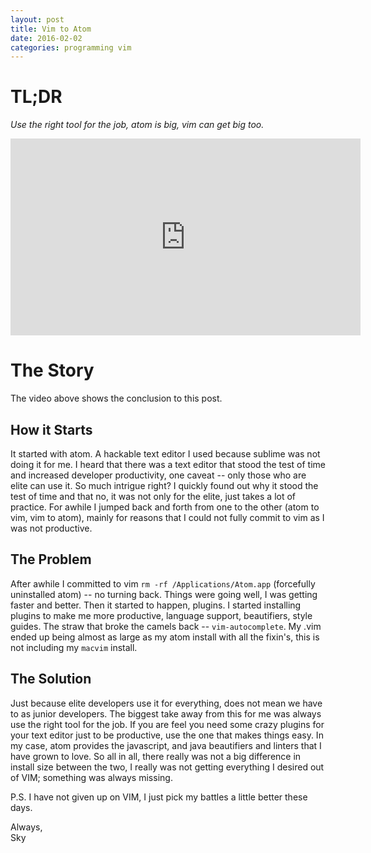 ```yaml
---
layout: post
title: Vim to Atom
date: 2016-02-02
categories: programming vim
---
```


# TL;DR

*Use the right tool for the job, atom is big, vim can get big too.*  


<iframe width="560" height="315" src="https://www.youtube.com/embed/hCml8r_odN4" frameborder="0" allowfullscreen></iframe>



# The Story

The video above shows the conclusion to this post.  

## How it Starts

It started with atom. A hackable text editor I used because sublime was not doing it for me. I heard that there was a text editor that stood the test of time and increased developer productivity, one caveat -- only those who are elite can use it. So much intrigue right? I quickly found out why it stood the test of time and that no, it was not only for the elite, just takes a lot of practice. For awhile I jumped back and forth from one to the other (atom to vim, vim to atom), mainly for reasons that I could not fully commit to vim as I was not productive.  

## The Problem  

After awhile I committed to vim `rm -rf /Applications/Atom.app` (forcefully uninstalled atom) -- no turning back. Things were going well, I was getting faster and better. Then it started to happen, plugins. I started installing plugins to make me more productive, language support, beautifiers, style guides. The straw that broke the camels back -- `vim-autocomplete`. My .vim ended up being almost as large as my atom install with all the fixin's, this is not including my `macvim` install.  

## The Solution

Just because elite developers use it for everything, does not mean we have to as junior developers. The biggest take away from this for me was always use the right tool for the job. If you are feel you need some crazy plugins for your text editor just to be productive, use the one that makes things easy. In my case, atom provides the javascript, and java beautifiers and linters that I have grown to love. So all in all, there really was not a big difference in install size between the two, I really was not getting everything I desired out of VIM; something was always missing.  


P.S. I have not given up on VIM, I just pick my battles a little better these days.

Always,  
Sky  
